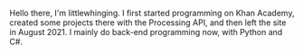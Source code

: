 Hello there, I'm littlewhinging. I first started programming on Khan Academy, created some projects there with the Processing API, and then left the site in August 2021. I mainly do back-end programming now, with Python and C#. 
